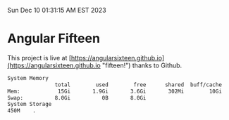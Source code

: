Sun Dec 10 01:31:15 AM EST 2023

# Angular Fifteen


This project is live at [https://angularsixteen.github.io](https://angularsixteen.github.io "fifteen!") thanks to Github.

```bash
System Memory
               total        used        free      shared  buff/cache   available
Mem:            15Gi       1.9Gi       3.6Gi       302Mi        10Gi        13Gi
Swap:          8.0Gi          0B       8.0Gi
System Storage
450M	.
```
```bash
